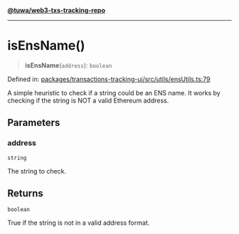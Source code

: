 [**@tuwa/web3-txs-tracking-repo**](../../../README.md)

***

# isEnsName()

> **isEnsName**(`address`): `boolean`

Defined in: [packages/transactions-tracking-ui/src/utils/ensUtils.ts:79](https://github.com/TuwaIO/web3-transactions-tracking/blob/b90304bc8064531937db86944c69f0931d7db871/packages/transactions-tracking-ui/src/utils/ensUtils.ts#L79)

A simple heuristic to check if a string could be an ENS name.
It works by checking if the string is NOT a valid Ethereum address.

## Parameters

### address

`string`

The string to check.

## Returns

`boolean`

True if the string is not in a valid address format.
